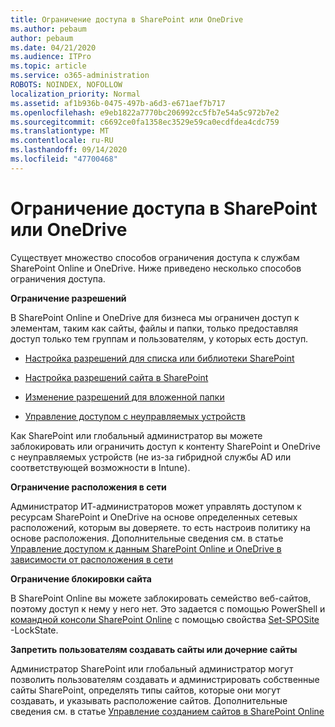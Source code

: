 ```yaml
---
title: Ограничение доступа в SharePoint или OneDrive
ms.author: pebaum
author: pebaum
ms.date: 04/21/2020
ms.audience: ITPro
ms.topic: article
ms.service: o365-administration
ROBOTS: NOINDEX, NOFOLLOW
localization_priority: Normal
ms.assetid: af1b936b-0475-497b-a6d3-e671aef7b717
ms.openlocfilehash: e9eb1822a7770bc206992cc5fb7e54a5c972b7e2
ms.sourcegitcommit: c6692ce0fa1358ec3529e59ca0ecdfdea4cdc759
ms.translationtype: MT
ms.contentlocale: ru-RU
ms.lasthandoff: 09/14/2020
ms.locfileid: "47700468"
---
```

# <a name="restrict-access-in-sharepoint-or-onedrive"></a>Ограничение доступа в SharePoint или OneDrive

Существует множество способов ограничения доступа к службам SharePoint Online и OneDrive. Ниже приведено несколько способов ограничения доступа. 

**Ограничение разрешений**

В SharePoint Online и OneDrive для бизнеса мы ограничен доступ к элементам, таким как сайты, файлы и папки, только предоставляя доступ только тем группам и пользователям, у которых есть доступ.

- [Настройка разрешений для списка или библиотеки SharePoint](https://support.office.com/article/Customize-permissions-for-a-SharePoint-list-or-library-02d770f3-59eb-4910-a608-5f84cc297782)

- [Настройка разрешений сайта в SharePoint](https://docs.microsoft.com/sharepoint/customize-sharepoint-site-permissions)

- [Изменение разрешений для вложенной папки](https://support.office.com/article/Change-the-permissions-on-a-subfolder-5427BD7C-F20A-4F75-8CF2-5359DD45A1A6)

- [Управление доступом с неуправляемых устройств](https://docs.microsoft.com/sharepoint/control-access-from-unmanaged-devices)

Как SharePoint или глобальный администратор вы можете заблокировать или ограничить доступ к контенту SharePoint и OneDrive с неуправляемых устройств (не из-за гибридной службы AD или соответствующей возможности в Intune).

**Ограничение расположения в сети**

Администратор ИТ-администраторов может управлять доступом к ресурсам SharePoint и OneDrive на основе определенных сетевых расположений, которым вы доверяете. то есть настроив политику на основе расположения. Дополнительные сведения см. в статье [Управление доступом к данным SharePoint Online и OneDrive в зависимости от расположения в сети](https://docs.microsoft.com/sharepoint/control-access-based-on-network-location)

**Ограничение блокировки сайта** 

В SharePoint Online вы можете заблокировать семейство веб-сайтов, поэтому доступ к нему у него нет. Это задается с помощью PowerShell и [командной консоли SharePoint Online](https://docs.microsoft.com/powershell/sharepoint/sharepoint-online/connect-sharepoint-online?view=sharepoint-ps) с помощью свойства [Set-SPOSite](https://docs.microsoft.com/powershell/module/sharepoint-online/set-sposite?view=sharepoint-ps) -LockState.

**Запретить пользователям создавать сайты или дочерние сайты**

Администратор SharePoint или глобальный администратор могут позволить пользователям создавать и администрировать собственные сайты SharePoint, определять типы сайтов, которые они могут создавать, и указывать расположение сайтов. Дополнительные сведения см. в статье [Управление созданием сайтов в SharePoint Online](https://docs.microsoft.com/sharepoint/manage-site-creation)

